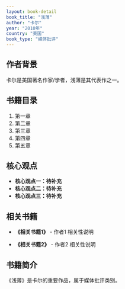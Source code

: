 ```yaml
---
layout: book-detail
book_title: "浅薄"
author: "卡尔"
year: "2010年"
country: "美国"
book_type: "媒体批评"
---
```


## 作者背景

卡尔是美国著名作家/学者，浅薄是其代表作之一。

## 书籍目录

1. 第一章
2. 第二章
3. 第三章
4. 第四章
5. 第五章

## 核心观点

- **核心观点一：待补充**
- **核心观点二：待补充**
- **核心观点三：待补充**

## 相关书籍

- **《相关书籍1》** - 作者1
  相关性说明

- **《相关书籍2》** - 作者2
  相关性说明


## 书籍简介

《浅薄》是卡尔的重要作品，属于媒体批评类别。
